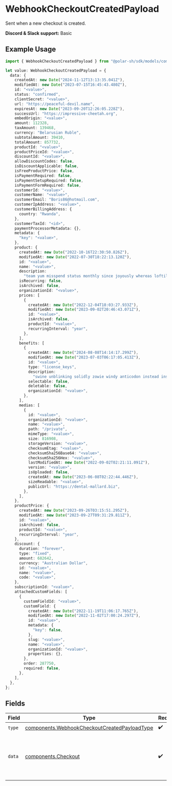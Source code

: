 # WebhookCheckoutCreatedPayload

Sent when a new checkout is created.

**Discord & Slack support:** Basic

## Example Usage

```typescript
import { WebhookCheckoutCreatedPayload } from "@polar-sh/sdk/models/components";

let value: WebhookCheckoutCreatedPayload = {
  data: {
    createdAt: new Date("2024-11-12T13:13:35.041Z"),
    modifiedAt: new Date("2023-07-15T16:45:43.480Z"),
    id: "<value>",
    status: "confirmed",
    clientSecret: "<value>",
    url: "https://peaceful-devil.name",
    expiresAt: new Date("2023-09-20T12:26:05.228Z"),
    successUrl: "https://impressive-cheetah.org",
    embedOrigin: "<value>",
    amount: 112328,
    taxAmount: 139468,
    currency: "Belarusian Ruble",
    subtotalAmount: 39410,
    totalAmount: 857732,
    productId: "<value>",
    productPriceId: "<value>",
    discountId: "<value>",
    allowDiscountCodes: false,
    isDiscountApplicable: false,
    isFreeProductPrice: false,
    isPaymentRequired: false,
    isPaymentSetupRequired: false,
    isPaymentFormRequired: false,
    customerId: "<value>",
    customerName: "<value>",
    customerEmail: "Boris86@hotmail.com",
    customerIpAddress: "<value>",
    customerBillingAddress: {
      country: "Rwanda",
    },
    customerTaxId: "<id>",
    paymentProcessorMetadata: {},
    metadata: {
      "key": "<value>",
    },
    product: {
      createdAt: new Date("2022-10-16T22:30:50.826Z"),
      modifiedAt: new Date("2022-07-30T18:22:13.120Z"),
      id: "<value>",
      name: "<value>",
      description:
        "team yum misspend status monthly since joyously whereas loftily",
      isRecurring: false,
      isArchived: false,
      organizationId: "<value>",
      prices: [
        {
          createdAt: new Date("2022-12-04T18:03:27.933Z"),
          modifiedAt: new Date("2023-09-02T20:46:43.071Z"),
          id: "<value>",
          isArchived: false,
          productId: "<value>",
          recurringInterval: "year",
        },
      ],
      benefits: [
        {
          createdAt: new Date("2024-08-08T14:14:17.299Z"),
          modifiedAt: new Date("2023-07-03T06:17:05.413Z"),
          id: "<value>",
          type: "license_keys",
          description:
            "swine unblinking solidly zowie windy anticodon instead instead yippee",
          selectable: false,
          deletable: false,
          organizationId: "<value>",
        },
      ],
      medias: [
        {
          id: "<value>",
          organizationId: "<value>",
          name: "<value>",
          path: "/private",
          mimeType: "<value>",
          size: 816908,
          storageVersion: "<value>",
          checksumEtag: "<value>",
          checksumSha256Base64: "<value>",
          checksumSha256Hex: "<value>",
          lastModifiedAt: new Date("2022-09-02T02:21:11.091Z"),
          version: "<value>",
          isUploaded: false,
          createdAt: new Date("2023-06-08T02:22:44.446Z"),
          sizeReadable: "<value>",
          publicUrl: "https://dental-mallard.biz",
        },
      ],
    },
    productPrice: {
      createdAt: new Date("2023-09-26T03:15:51.295Z"),
      modifiedAt: new Date("2023-09-27T09:31:29.811Z"),
      id: "<value>",
      isArchived: false,
      productId: "<value>",
      recurringInterval: "year",
    },
    discount: {
      duration: "forever",
      type: "fixed",
      amount: 682642,
      currency: "Australian Dollar",
      id: "<value>",
      name: "<value>",
      code: "<value>",
    },
    subscriptionId: "<value>",
    attachedCustomFields: [
      {
        customFieldId: "<value>",
        customField: {
          createdAt: new Date("2022-11-19T11:06:17.765Z"),
          modifiedAt: new Date("2022-11-02T17:00:24.297Z"),
          id: "<value>",
          metadata: {
            "key": false,
          },
          slug: "<value>",
          name: "<value>",
          organizationId: "<value>",
          properties: {},
        },
        order: 287750,
        required: false,
      },
    ],
  },
};
```

## Fields

| Field                                                                                                        | Type                                                                                                         | Required                                                                                                     | Description                                                                                                  |
| ------------------------------------------------------------------------------------------------------------ | ------------------------------------------------------------------------------------------------------------ | ------------------------------------------------------------------------------------------------------------ | ------------------------------------------------------------------------------------------------------------ |
| `type`                                                                                                       | [components.WebhookCheckoutCreatedPayloadType](../../models/components/webhookcheckoutcreatedpayloadtype.md) | :heavy_check_mark:                                                                                           | N/A                                                                                                          |
| `data`                                                                                                       | [components.Checkout](../../models/components/checkout.md)                                                   | :heavy_check_mark:                                                                                           | Checkout session data retrieved using an access token.                                                       |